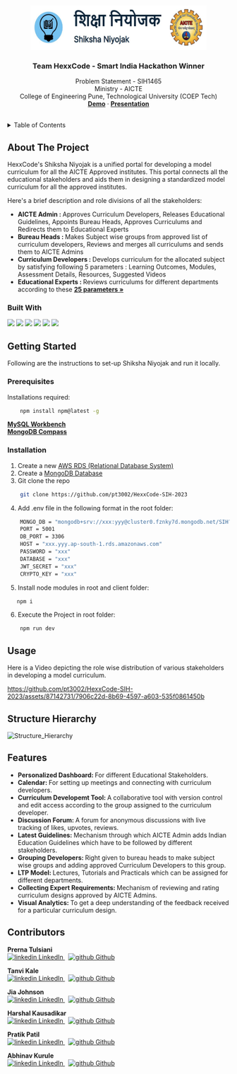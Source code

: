 <div align="center">
  <a href="https://github.com/pt3002/HexxCode-SIH-2023">
    <img src="client/public/static/images/logo/completeLogo.JPG" alt="Logo" width="400" height="100">
  </a>

  <h3 align="center">Team HexxCode - Smart India Hackathon Winner</h3>

  <p align="center">
    Problem Statement - SIH1465
    <br />
    Ministry - AICTE
    <br />
    College of Engineering Pune, Technological University (COEP Tech)
    <br />
    <a href = "#usage"><strong>Demo</strong></a>
    ·
    <a href="https://www.canva.com/design/DAF3TheBPcE/mPds3cU6rbFVqEu2z2EPrw/edit?utm_content=DAF3TheBPcE&utm_campaign=designshare&utm_medium=link2&utm_source=sharebutton"><strong>Presentation</strong></a>
    <br />
    <br />
  </p>
</div>

<!-- TABLE OF CONTENTS -->
<details>
  <summary>Table of Contents</summary>
  <ol>
    <li>
      <a href="#about-the-project">About The Project</a>
      <ul>
        <li><a href="#built-with">Built With</a></li>
      </ul>
    </li>
    <li>
      <a href="#getting-started">Getting Started</a>
      <ul>
        <li><a href="#prerequisites">Prerequisites</a></li>
        <li><a href="#installation">Installation</a></li>
      </ul>
    </li>
    <li><a href="#structure-hierarchy">Structure Hierarchy</a></li>
    <li><a href="#usage">Usage</a></li>
    <li><a href="#features">Features</a></li>
    <li><a href="#contributors">Contributors</a></li>
  </ol>
</details>

## About The Project

HexxCode's Shiksha Niyojak is a unified portal for developing a model curriculum for all the AICTE Approved institutes. This portal connects all the educational stakeholders and aids them in designing a standardized model curriculum for all the approved institutes. 

Here's a brief description and role divisions of all the stakeholders:
* <b>AICTE Admin : </b> Approves Curriculum Developers, Releases Educational Guidelines, Appoints Bureau Heads, Approves Curriculums and Redirects them to Educational Experts 
* <b>Bureau Heads : </b> Makes Subject wise groups from approved list of curriculum developers, Reviews and merges all curriculums and sends them to AICTE Admins
* <b>Curriculum Developers : </b> Develops curriculum for the allocated subject by satisfying following 5 parameters : Learning Outcomes, Modules, Assessment Details, Resources, Suggested Videos
* <b>Educational Experts : </b> Reviews curriculums for different departments according to these <a href="https://github.com/pt3002/HexxCode-SIH-2023/tree/main/client/public/static/images/logo/EducationalRequirements.JPG"><strong>25 parameters »</strong></a>

### Built With

<p>
<img src="https://img.shields.io/badge/Amazon_AWS-FF9900?style=for-the-badge&logo=amazonaws&logoColor=white" />
<img src="https://img.shields.io/badge/MongoDB-4EA94B?style=for-the-badge&logo=mongodb&logoColor=white"/>
<img src = "https://img.shields.io/badge/MySQL-005C84?style=for-the-badge&logo=mysql&logoColor=white" />
<img src="https://img.shields.io/badge/Express.js-404D59?style=for-the-badge"/>
<img src="https://img.shields.io/badge/React-20232A?style=for-the-badge&logo=react&logoColor=61DAFB"/>
<img src="https://img.shields.io/badge/Node.js-43853D?style=for-the-badge&logo=node.js&logoColor=white"/>
</p>

<!-- GETTING STARTED -->
## Getting Started

Following are the instructions to set-up Shiksha Niyojak and run it locally.

### Prerequisites

Installations required:
```sh
    npm install npm@latest -g
```
<a href="https://www.mysql.com/products/workbench/"><strong>MySQL Workbench</strong></a>
<br />
<a href = "https://www.mongodb.com/products/tools/compass"><strong>MongoDB Compass</strong></a>

### Installation

1. Create a new <a href = "https://ap-south-1.console.aws.amazon.com/rds">AWS RDS (Relational Database System)</a>
2. Create a <a href = "https://www.mongodb.com/">MongoDB Database</a>
3. Git clone the repo
```sh
    git clone https://github.com/pt3002/HexxCode-SIH-2023
```
4. Add .env file in the following format in the root folder: 
```sh
    MONGO_DB = "mongodb+srv://xxx:yyy@cluster0.fznky7d.mongodb.net/SIH?retryWrites=true&w=majority"
    PORT = 5001
    DB_PORT = 3306
    HOST = "xxx.yyy.ap-south-1.rds.amazonaws.com"
    PASSWORD = "xxx"
    DATABASE = "xxx"
    JWT_SECRET = "xxx"
    CRYPTO_KEY = "xxx"
```
5. Install node modules in root and client folder:
 ```sh 
    npm i
```
6. Execute the Project in root folder:
```sh
    npm run dev
```
## Usage
Here is a Video depicting the role wise distribution of various stakeholders in developing a model curriculum.

https://github.com/pt3002/HexxCode-SIH-2023/assets/87142731/7906c22d-8b69-4597-a603-535f0861450b

## Structure Hierarchy
![Structure_Hierarchy](https://github.com/pt3002/HexxCode-SIH-2023/assets/87142731/9b47a37c-5ee1-4805-9fd2-c6632c4c5886)


## Features

* <b> Personalized Dashboard: </b> For different Educational Stakeholders.
* <b> Calendar: </b> For setting up meetings and connecting with curriculum developers.
* <b> Curriculum Developemt Tool: </b> A collaborative tool with version control and edit access according to the group assigned to the curriculum developer.
* <b> Discussion Forum: </b> A forum for anonymous discussions with live tracking of likes, upvotes, reviews.
* <b> Latest Guidelines: </b> Mechanism through which AICTE Admin adds Indian Education Guidelines which have to be followed by different stakeholders.
* <b> Grouping Developers: </b> Right given to bureau heads to make subject wise groups and adding approved Curriculum Developers to this group.
* <b> LTP Model: </b>Lectures, Tutorials and Practicals which can be assigned for different departments.
* <b> Collecting Expert Requirements: </b>Mechanism of reviewing and rating curriculum designs approved by AICTE Admins.
* <b> Visual Analytics: </b>To get a deep understanding of the feedback received for a particular curriculum design.

## Contributors

<p>
  <strong>Prerna Tulsiani</strong>
  <br />
  <a href="https://in.linkedin.com/in/prerna-tulsiani-00b894202" rel="nofollow noreferrer">
    <img src="https://i.stack.imgur.com/gVE0j.png" alt="linkedin"> LinkedIn
  </a> &nbsp; 
  <a href="https://github.com/pt3002" rel="nofollow noreferrer">
    <img src="https://i.stack.imgur.com/tskMh.png" alt="github"> Github
  </a>
</p>
<p>
  <strong>Tanvi Kale</strong>
  <br />
  <a href="https://in.linkedin.com/in/tanvi-mahesh-kale-9669b9205" rel="nofollow noreferrer">
    <img src="https://i.stack.imgur.com/gVE0j.png" alt="linkedin"> LinkedIn
  </a> &nbsp; 
  <a href="https://github.com/kmnat" rel="nofollow noreferrer">
    <img src="https://i.stack.imgur.com/tskMh.png" alt="github"> Github
  </a>
</p>
<p>
  <strong>Jia Johnson</strong>
  <br />
  <a href="https://in.linkedin.com/in/jia-johnson-533733248" rel="nofollow noreferrer">
    <img src="https://i.stack.imgur.com/gVE0j.png" alt="linkedin"> LinkedIn
  </a> &nbsp; 
  <a href="https://github.com/jiaj21" rel="nofollow noreferrer">
    <img src="https://i.stack.imgur.com/tskMh.png" alt="github"> Github
  </a>
</p>
<p>
  <strong>Harshal Kausadikar</strong>
  <br />
  <a href="https://in.linkedin.com/in/harshal-kausadikar-805b55204" rel="nofollow noreferrer">
    <img src="https://i.stack.imgur.com/gVE0j.png" alt="linkedin"> LinkedIn
  </a> &nbsp; 
  <a href="https://github.com/HarshalAbhayKausadikar" rel="nofollow noreferrer">
    <img src="https://i.stack.imgur.com/tskMh.png" alt="github"> Github
  </a>
</p>
<p>
  <strong>Pratik Patil</strong>
  <br />
  <a href="https://in.linkedin.com/in/pratik-patil-b44a18202?trk=public_profile_browsemap-profile" rel="nofollow noreferrer">
    <img src="https://i.stack.imgur.com/gVE0j.png" alt="linkedin"> LinkedIn
  </a> &nbsp; 
  <a href="https://github.com/ppatil002" rel="nofollow noreferrer">
    <img src="https://i.stack.imgur.com/tskMh.png" alt="github"> Github
  </a>
</p>
<p>
  <strong>Abhinav Kurule</strong>
  <br />
  <a href="https://in.linkedin.com/in/abhinav-kurule-5339b3252" rel="nofollow noreferrer">
    <img src="https://i.stack.imgur.com/gVE0j.png" alt="linkedin"> LinkedIn
  </a> &nbsp; 
  <a href="https://github.com/abhi-1003" rel="nofollow noreferrer">
    <img src="https://i.stack.imgur.com/tskMh.png" alt="github"> Github
  </a>
</p>


